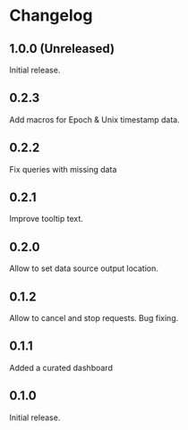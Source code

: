 # Changelog

## 1.0.0 (Unreleased)

Initial release.

## 0.2.3

Add macros for Epoch & Unix timestamp data.

## 0.2.2

Fix queries with missing data

## 0.2.1

Improve tooltip text.

## 0.2.0

Allow to set data source output location.

## 0.1.2

Allow to cancel and stop requests. Bug fixing.

## 0.1.1

Added a curated dashboard

## 0.1.0

Initial release.
